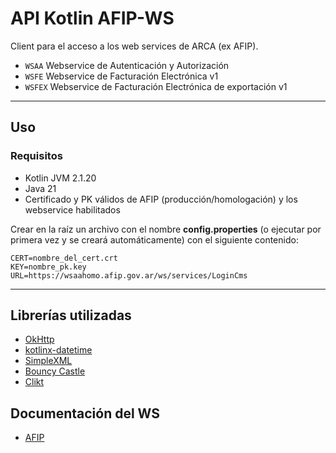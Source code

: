 # API Kotlin AFIP-WS

Client para el acceso a los web services de ARCA (ex AFIP).
- `WSAA` Webservice de Autenticación y Autorización
- `WSFE` Webservice de Facturación Electrónica v1
- `WSFEX` Webservice de Facturación Electrónica de exportación v1

---

## Uso

### Requisitos

- Kotlin JVM 2.1.20
- Java 21
- Certificado y PK válidos de AFIP (producción/homologación) y los webservice habilitados

Crear en la raíz un archivo con el nombre **config.properties** (o ejecutar por primera vez y se creará automáticamente) con el siguiente contenido:

```
CERT=nombre_del_cert.crt
KEY=nombre_pk.key
URL=https://wsaahomo.afip.gov.ar/ws/services/LoginCms
```

---


## Librerías utilizadas

- [OkHttp](https://square.github.io/okhttp/)
- [kotlinx-datetime](https://github.com/Kotlin/kotlinx-datetime)
- [SimpleXML](https://github.com/ngallagher/simplexml)
- [Bouncy Castle](https://www.bouncycastle.org/)
- [Clikt](https://ajalt.github.io/clikt/)

## Documentación del WS

- [AFIP](https://www.afip.gob.ar/ws/)
